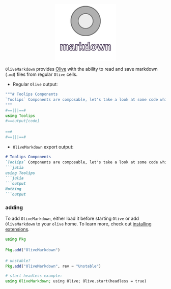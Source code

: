 <div align="center">
<img src="https://github.com/ChifiSource/image_dump/blob/main/olive/0.1/extensions/olivemarkdown.png" width="190"></img>
</div>

`OliveMarkdown` provides [Olive](https://github.com/ChifiSource/Olive.jl) with the ability to read and save markdown (`.md`) files from regular `Olive` cells.

- Regular `Olive` output:
```julia
"""# Toolips Components
`Toolips` Components are composable, let's take a look at some code which demonstrates how to use these Components!
"""
#==|||==#
using Toolips
#==output[code]

==#
#==|||==#
```
- `OliveMarkdown` export output:
```markdown
# Toolips Components
`Toolips` Components are composable, let's take a look at some code which demonstrates how to use these Components!
```julia
using Toolips
```julia
```output
Nothing
```output
```
### adding
To add `OliveMarkdown`, either load it before starting `Olive` or add `OliveMarkdown` to your `olive` home. To learn more, check out [installing extensions](https://chifidocs.com/olive/Olive/installing-extensions).
```julia
using Pkg

Pkg.add("OliveMarkdown")

# unstable?
Pkg.add("OliveMarkdown", rev = "Unstable")
```
```julia
# start headless example:
using OliveMarkdown; using Olive; Olive.start(headless = true)
```
